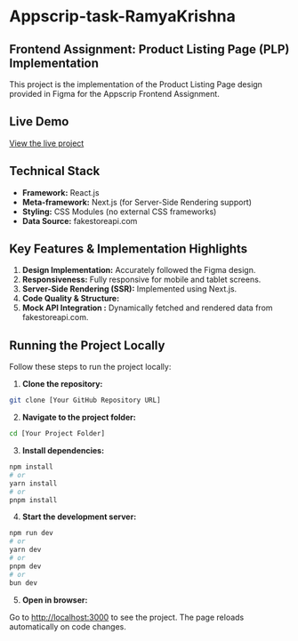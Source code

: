 # Appscrip-task-RamyaKrishna

## Frontend Assignment: Product Listing Page (PLP) Implementation

This project is the implementation of the Product Listing Page design provided in Figma for the Appscrip Frontend Assignment.

##  Live Demo

[View the live project](https://appscrip-task-ramyakrishna-git-main-ramya-p.vercel.app/)

## Technical Stack

* **Framework:** React.js
* **Meta-framework:** Next.js (for Server-Side Rendering support)
* **Styling:** CSS Modules (no external CSS frameworks)
* **Data Source:** fakestoreapi.com

## Key Features & Implementation Highlights

1. **Design Implementation:** Accurately followed the Figma design.
2. **Responsiveness:** Fully responsive for mobile and tablet screens.
3. **Server-Side Rendering (SSR):** Implemented using Next.js.
4. **Code Quality & Structure:**
5. **Mock API Integration :** Dynamically fetched and rendered data from fakestoreapi.com.


##  Running the Project Locally

Follow these steps to run the project locally:

1. **Clone the repository:**

```bash
git clone [Your GitHub Repository URL]
```

2. **Navigate to the project folder:**

```bash
cd [Your Project Folder]
```

3. **Install dependencies:**

```bash
npm install
# or
yarn install
# or
pnpm install
```

4. **Start the development server:**

```bash
npm run dev
# or
yarn dev
# or
pnpm dev
# or
bun dev
```

5. **Open in browser:**

Go to [http://localhost:3000](http://localhost:3000) to see the project. The page reloads automatically on code changes.

